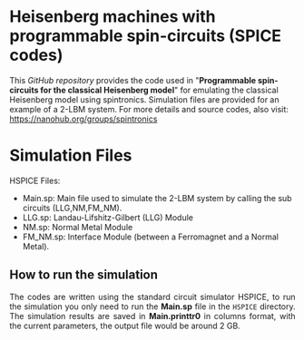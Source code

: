 # Heisenberg machines with programmable spin-circuits (SPICE codes) 

This *GitHub repository* provides the code used in "**Programmable spin-circuits for the classical Heisenberg model**" for emulating the classical Heisenberg model using spintronics. Simulation files are provided for an example of a 2-LBM system. For more details and source codes, also visit: https://nanohub.org/groups/spintronics


# Simulation Files
HSPICE Files:
 - Main.sp: Main file used to simulate the 2-LBM system by calling the sub circuits (LLG,NM,FM_NM).
 - LLG.sp: Landau-Lifshitz-Gilbert (LLG) Module
 - NM.sp: Normal Metal Module
 - FM_NM.sp: Interface Module (between a Ferromagnet and a Normal Metal).

   
## How to run the simulation
<div align="justify">
The codes are written using the standard circuit simulator HSPICE, to run the simulation you only need to run the <b>Main.sp</b> file in the <code>HSPICE</code> directory. The simulation results are saved in <b>Main.printtr0</b> in columns format, with the current parameters, the output file would be around 2 GB.
</div>

